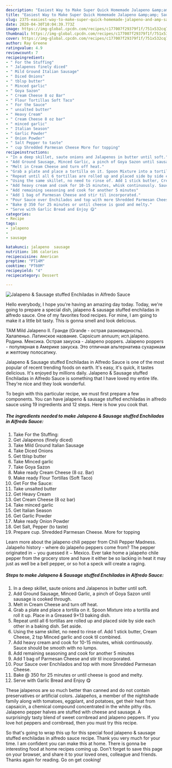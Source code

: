 ```yaml
---
description: "Easiest Way to Make Super Quick Homemade Jalapeno &amp;amp; Sausage stuffed Enchiladas in Alfredo Sauce"
title: "Easiest Way to Make Super Quick Homemade Jalapeno &amp;amp; Sausage stuffed Enchiladas in Alfredo Sauce"
slug: 2375-easiest-way-to-make-super-quick-homemade-jalapeno-and-amp-sausage-stuffed-enchiladas-in-alfredo-sauce
date: 2020-04-30T10:04:39.773Z
image: https://img-global.cpcdn.com/recipes/c177007f29379f1f/751x532cq70/jalapeno-sausage-stuffed-enchiladas-in-alfredo-sauce-recipe-main-photo.jpg
thumbnail: https://img-global.cpcdn.com/recipes/c177007f29379f1f/751x532cq70/jalapeno-sausage-stuffed-enchiladas-in-alfredo-sauce-recipe-main-photo.jpg
cover: https://img-global.cpcdn.com/recipes/c177007f29379f1f/751x532cq70/jalapeno-sausage-stuffed-enchiladas-in-alfredo-sauce-recipe-main-photo.jpg
author: Ray Greene
ratingvalue: 4.9
reviewcount: 7
recipeingredient:
- " For the Stuffing"
- " Jalapenos finely diced"
- " Mild Ground Italian Sausage"
- " Diced Onions"
- " tblsp butter"
- " Minced garlic"
- " Goya Sazon"
- " Cream Cheese 8 oz Bar"
- " Flour Tortillas Soft Taco"
- " For the Sauce"
- " unsalted butter"
- " Heavy Cream"
- " Cream Cheese 8 oz bar"
- " minced garlic"
- " Italian Season"
- " Garlic Powder"
- " Onion Powder"
- " Salt Pepper to taste"
- " cup Shredded Parmesan Cheese More for topping"
recipeinstructions:
- "In a deep skillet, saute onions and Jalapenos in butter until soft."
- "Add Ground Sausage, Minced Garlic, a pinch of Goya Sazon until sausage is cooked through."
- "Melt in Cream Cheese and turn off heat."
- "Grab a plate and place a tortilla on it. Spoon Mixture into a tortilla and roll it up. Place in a Greased 9×13 baking dish."
- "Repeat until all 6 tortillas are rolled up and placed side by side each other in a baking dish. Set aside."
- "Using the same skillet, no need to rinse of. Add 1 stick butter, Cream Cheese, 2 tsp Minced garlic and cook til combined."
- "Add heavy cream and cook for 10-15 minutes, whisk continuously. Sauce should be smooth with no lumps."
- "Add remaining seasoning and cook for another 5 minutes"
- "Add 1 bag of Parmesan Cheese and stir til incorporated."
- "Pour Sauce over Enchilados and top with more Shredded Parmesan Cheese."
- "Bake @ 350 for 25 minutes or until cheese is good and melty."
- "Serve with Garlic Bread and Enjoy 😋"
categories:
- Recipe
tags:
- jalapeno
- 
- sausage

katakunci: jalapeno  sausage 
nutrition: 186 calories
recipecuisine: American
preptime: "PT14M"
cooktime: "PT60M"
recipeyield: "4"
recipecategory: Dessert

---
```



![Jalapeno &amp; Sausage stuffed Enchiladas in Alfredo Sauce](https://img-global.cpcdn.com/recipes/c177007f29379f1f/751x532cq70/jalapeno-sausage-stuffed-enchiladas-in-alfredo-sauce-recipe-main-photo.jpg)

Hello everybody, I hope you're having an amazing day today. Today, we're going to prepare a special dish, jalapeno &amp; sausage stuffed enchiladas in alfredo sauce. One of my favorites food recipes. For mine, I am going to make it a little bit tasty. This is gonna smell and look delicious.

TAM Mild Jalapeno II. Гранде (Grande - острая разновидность). Халапеньо. Латинское название. Capsicum annuum; исп.jalapeno. Родина. Мексика. Острая закуска - Jalapeno poppers. Jalapeno poppers - популярная в Америке закуска. Это отличная альтернатива сухарикам и желтому полосатику.

Jalapeno &amp; Sausage stuffed Enchiladas in Alfredo Sauce is one of the most popular of recent trending foods on earth. It's easy, it's quick, it tastes delicious. It's enjoyed by millions daily. Jalapeno &amp; Sausage stuffed Enchiladas in Alfredo Sauce is something that I have loved my entire life. They're nice and they look wonderful.


To begin with this particular recipe, we must first prepare a few components. You can have jalapeno &amp; sausage stuffed enchiladas in alfredo sauce using 19 ingredients and 12 steps. Here is how you cook that.

<!--inarticleads1-->

##### The ingredients needed to make Jalapeno &amp; Sausage stuffed Enchiladas in Alfredo Sauce:

1. Take  For the Stuffing:
1. Get  Jalapenos (finely diced)
1. Take  Mild Ground Italian Sausage
1. Take  Diced Onions
1. Get  tblsp butter
1. Take  Minced garlic
1. Take  Goya Sazon
1. Make ready  Cream Cheese (8 oz. Bar)
1. Make ready  Flour Tortillas (Soft Taco)
1. Get  For the Sauce:
1. Take  unsalted butter
1. Get  Heavy Cream
1. Get  Cream Cheese (8 oz bar)
1. Take  minced garlic
1. Get  Italian Season
1. Get  Garlic Powder
1. Make ready  Onion Powder
1. Get  Salt, Pepper (to taste)
1. Prepare  cup. Shredded Parmesan Cheese. More for topping


Learn more about the jalapeno chili pepper from Chili Pepper Madness. Jalapeño history - where do jalapeño peppers come from? The pepper originated in − you guessed it − Mexico. Ever take home a jalapeño chile pepper from the grocery store and have it either be so lacking in heat it may just as well be a bell pepper, or so hot a speck will create a raging. 

<!--inarticleads2-->

##### Steps to make Jalapeno &amp; Sausage stuffed Enchiladas in Alfredo Sauce:

1. In a deep skillet, saute onions and Jalapenos in butter until soft.
1. Add Ground Sausage, Minced Garlic, a pinch of Goya Sazon until sausage is cooked through.
1. Melt in Cream Cheese and turn off heat.
1. Grab a plate and place a tortilla on it. Spoon Mixture into a tortilla and roll it up. Place in a Greased 9×13 baking dish.
1. Repeat until all 6 tortillas are rolled up and placed side by side each other in a baking dish. Set aside.
1. Using the same skillet, no need to rinse of. Add 1 stick butter, Cream Cheese, 2 tsp Minced garlic and cook til combined.
1. Add heavy cream and cook for 10-15 minutes, whisk continuously. Sauce should be smooth with no lumps.
1. Add remaining seasoning and cook for another 5 minutes
1. Add 1 bag of Parmesan Cheese and stir til incorporated.
1. Pour Sauce over Enchilados and top with more Shredded Parmesan Cheese.
1. Bake @ 350 for 25 minutes or until cheese is good and melty.
1. Serve with Garlic Bread and Enjoy 😋


These jalapenos are so much better than canned and do not contain preservatives or artificial colors. Jalapeños, a member of the nightshade family along with tomatoes, eggplant, and potatoes, get their heat from capsaicin, a chemical compound concentrated in the white pithy ribs. Jalapeno pepper halves are stuffed with cheese and sausage. A surprisingly tasty blend of sweet cornbread and jalapeno peppers. If you love hot peppers and cornbread, then you must try this recipe. 

So that's going to wrap this up for this special food jalapeno &amp; sausage stuffed enchiladas in alfredo sauce recipe. Thank you very much for your time. I am confident you can make this at home. There is gonna be interesting food at home recipes coming up. Don't forget to save this page on your browser, and share it to your loved ones, colleague and friends. Thanks again for reading. Go on get cooking!
